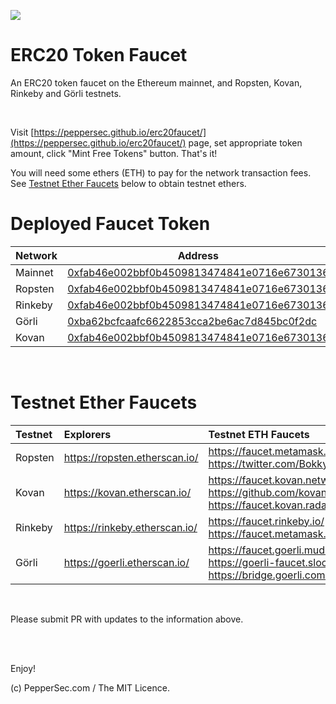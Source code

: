 ![](https://raw.githubusercontent.com/peppersec/erc20faucet/master/ERC20%20Token%20Faucet.jpg)

# ERC20 Token Faucet

An ERC20 token faucet on the Ethereum mainnet, and Ropsten, Kovan, Rinkeby and Görli testnets.

<br />

Visit [https://peppersec.github.io/erc20faucet/](https://peppersec.github.io/erc20faucet/) page, set appropriate token amount, click "Mint Free Tokens" button. That's it!

You will need some ethers (ETH) to pay for the network transaction fees. See [Testnet Ether Faucets](#testnet-ether-faucets) below to obtain testnet ethers.

# Deployed Faucet Token

| Network  | Address |
| ------------- | ------------- |
| Mainnet  | [0xfab46e002bbf0b4509813474841e0716e6730136](https://etherscan.io/token/0xfab46e002bbf0b4509813474841e0716e6730136)  |
| Ropsten  | [0xfab46e002bbf0b4509813474841e0716e6730136](https://ropsten.etherscan.io/token/0xfab46e002bbf0b4509813474841e0716e6730136)  |
| Rinkeby  | [0xfab46e002bbf0b4509813474841e0716e6730136](https://rinkeby.etherscan.io/token/0xfab46e002bbf0b4509813474841e0716e6730136)  |
| Görli  | [0xba62bcfcaafc6622853cca2be6ac7d845bc0f2dc](https://goerli.etherscan.io/address/0xba62bcfcaafc6622853cca2be6ac7d845bc0f2dc)  |
| Kovan  | [0xfab46e002bbf0b4509813474841e0716e6730136](https://kovan.etherscan.io/token/0xfab46e002bbf0b4509813474841e0716e6730136)  |

<br />

# Testnet Ether Faucets

Testnet   | Explorers                     | Testnet ETH Faucets
:-------- |:----------------------------- |:-------------------------
Ropsten   | https://ropsten.etherscan.io/ | https://faucet.metamask.io/<br />https://twitter.com/BokkyPooBah/status/1099498823699714048
Kovan     | https://kovan.etherscan.io/   | https://faucet.kovan.network/<br />https://github.com/kovan-testnet/faucet<br />https://faucet.kovan.radarrelay.com/
Rinkeby   | https://rinkeby.etherscan.io/ | https://faucet.rinkeby.io/<br />https://faucet.metamask.io/
Görli     | https://goerli.etherscan.io/  | https://faucet.goerli.mudit.blog/<br />https://goerli-faucet.slock.it/<br />https://bridge.goerli.com/

<br />

Please submit PR with updates to the information above.

<br />

<br />

Enjoy!

(c) PepperSec.com / The MIT Licence.
